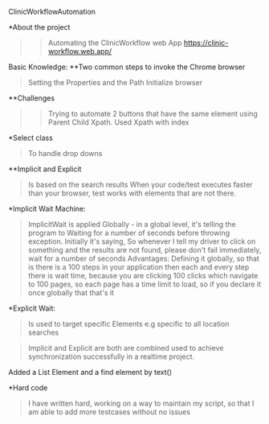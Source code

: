 ClinicWorkflowAutomation

*About the project
>>Automating the ClinicWorkflow web App
https://clinic-workflow.web.app/

Basic Knowledge:
**Two common steps to invoke the Chrome browser
>Setting the Properties and the Path
Initialize browser

**Challenges
>>Trying to automate 2 buttons that have the same element using Parent Child Xpath. 
Used Xpath with index 

*Select class
>To handle drop downs

**Implicit and Explicit
>Is based on the search results
>When your code/test executes faster than your browser, test works with elements that are not there.

*Implicit Wait Machine:
> ImplicitWait is applied Globally - in a global level, it's telling the program to Waiting for a number of seconds before throwing exception.
Initially it's saying, So whenever I tell my driver to click on something and the results are not found, please don't fail immediately,
wait for a number of seconds
Advantages: Defining it globally, so that is there is a 100 steps in your application then each and every step there is wait time, because you are
clicking 100 clicks which navigate to 100 pages, so each page has a time limit to load, so if you declare it once globally that that's it

*Explicit Wait:
>Is used to target specific Elements e.g specific to all location searches

>Implicit and Explicit are both are combined used to achieve synchronization successfully in a realtime project.

Added a List Element and a find element by text()

*Hard code
>I have written hard, working on a way to maintain my script, so that I am able to add more testcases without no issues




